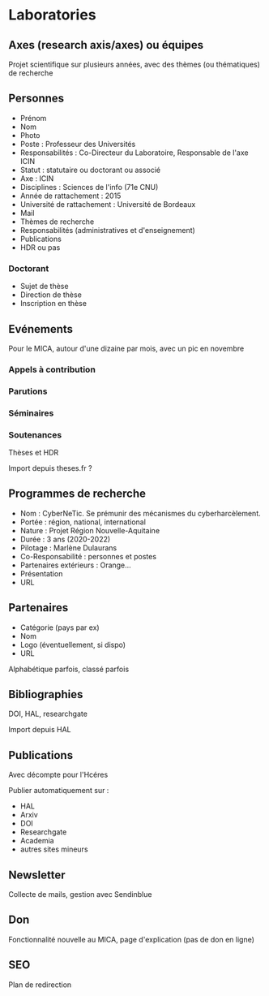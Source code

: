 # Laboratories

## Axes (research axis/axes) ou équipes

Projet scientifique sur plusieurs années, avec des thèmes (ou thématiques) de recherche

## Personnes

- Prénom
- Nom
- Photo
- Poste : Professeur des Universités
- Responsabilités : Co-Directeur du Laboratoire, Responsable de l'axe ICIN
- Statut : statutaire ou doctorant ou associé
- Axe : ICIN
- Disciplines : Sciences de l'info (71e CNU)
- Année de rattachement : 2015
- Université de rattachement : Université de Bordeaux
- Mail
- Thèmes de recherche
- Responsabilités (administratives et d'enseignement)
- Publications
- HDR ou pas

### Doctorant

- Sujet de thèse
- Direction de thèse
- Inscription en thèse

## Evénements

Pour le MICA, autour d'une dizaine par mois, avec un pic en novembre

### Appels à contribution

### Parutions

### Séminaires

### Soutenances

Thèses et HDR

Import depuis theses.fr ?

## Programmes de recherche

- Nom : CyberNeTic. Se prémunir des mécanismes du cyberharcèlement.
- Portée : région, national, international
- Nature : Projet Région Nouvelle-Aquitaine
- Durée : 3 ans (2020-2022)
- Pilotage : Marlène Dulaurans
- Co-Responsabilité : personnes et postes
- Partenaires extérieurs : Orange...
- Présentation
- URL

## Partenaires

- Catégorie (pays par ex)
- Nom
- Logo (éventuellement, si dispo)
- URL

Alphabétique parfois, classé parfois

## Bibliographies

DOI, HAL, researchgate


Import depuis HAL

## Publications

Avec décompte pour l'Hcéres


Publier automatiquement sur :
- HAL
- Arxiv
- DOI
- Researchgate
- Academia
- autres sites mineurs

## Newsletter

Collecte de mails, gestion avec Sendinblue

## Don

Fonctionnalité nouvelle au MICA, page d'explication (pas de don en ligne)

## SEO

Plan de redirection
